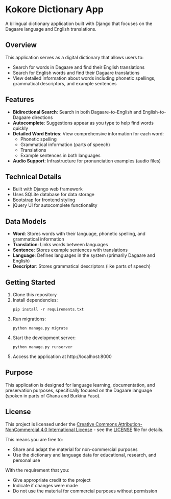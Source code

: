 # Kokore Dictionary App

A bilingual dictionary application built with Django that focuses on the Dagaare language and English translations.

## Overview

This application serves as a digital dictionary that allows users to:
- Search for words in Dagaare and find their English translations
- Search for English words and find their Dagaare translations
- View detailed information about words including phonetic spellings, grammatical descriptors, and example sentences

## Features

- **Bidirectional Search**: Search in both Dagaare-to-English and English-to-Dagaare directions
- **Autocomplete**: Suggestions appear as you type to help find words quickly
- **Detailed Word Entries**: View comprehensive information for each word:
  - Phonetic spelling
  - Grammatical information (parts of speech)
  - Translations
  - Example sentences in both languages
- **Audio Support**: Infrastructure for pronunciation examples (audio files)

## Technical Details

- Built with Django web framework
- Uses SQLite database for data storage
- Bootstrap for frontend styling
- jQuery UI for autocomplete functionality

## Data Models

- **Word**: Stores words with their language, phonetic spelling, and grammatical information
- **Translation**: Links words between languages
- **Sentence**: Stores example sentences with translations
- **Language**: Defines languages in the system (primarily Dagaare and English)
- **Descriptor**: Stores grammatical descriptors (like parts of speech)

## Getting Started

1. Clone this repository
2. Install dependencies:
   ```
   pip install -r requirements.txt
   ```
3. Run migrations:
   ```
   python manage.py migrate
   ```
4. Start the development server:
   ```
   python manage.py runserver
   ```
5. Access the application at http://localhost:8000

## Purpose

This application is designed for language learning, documentation, and preservation purposes, specifically focused on the Dagaare language (spoken in parts of Ghana and Burkina Faso).

## License

This project is licensed under the [Creative Commons Attribution-NonCommercial 4.0 International License](http://creativecommons.org/licenses/by-nc/4.0/) - see the [LICENSE](LICENSE) file for details.

This means you are free to:
- Share and adapt the material for non-commercial purposes
- Use the dictionary and language data for educational, research, and personal use

With the requirement that you:
- Give appropriate credit to the project
- Indicate if changes were made
- Do not use the material for commercial purposes without permission

